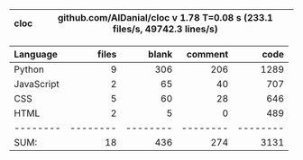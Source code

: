 cloc|github.com/AlDanial/cloc v 1.78  T=0.08 s (233.1 files/s, 49742.3 lines/s)
--- | ---

Language|files|blank|comment|code
:-------|-------:|-------:|-------:|-------:
Python|9|306|206|1289
JavaScript|2|65|40|707
CSS|5|60|28|646
HTML|2|5|0|489
--------|--------|--------|--------|--------
SUM:|18|436|274|3131
